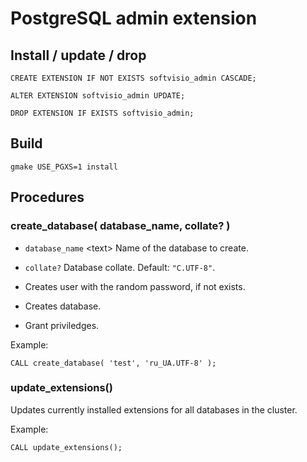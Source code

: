 # PostgreSQL admin extension

## Install / update / drop

```
CREATE EXTENSION IF NOT EXISTS softvisio_admin CASCADE;

ALTER EXTENSION softvisio_admin UPDATE;

DROP EXTENSION IF EXISTS softvisio_admin;
```

## Build

```
gmake USE_PGXS=1 install
```

## Procedures

### create_database( database_name, collate? )

-   `database_name` <text\> Name of the database to create.
-   `collate?` <text> Database collate. Default: `"C.UTF-8"`.

-   Creates user with the random password, if not exists.
-   Creates database.
-   Grant priviledges.

Example:

```
CALL create_database( 'test', 'ru_UA.UTF-8' );
```

### update_extensions()

Updates currently installed extensions for all databases in the cluster.

Example:

```
CALL update_extensions();
```
